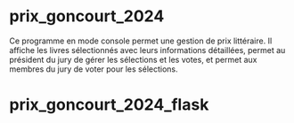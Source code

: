 # prix_goncourt_2024
Ce programme en mode console permet une gestion de prix littéraire.
Il affiche les livres sélectionnés avec leurs informations détaillées, permet au président du jury de gérer les sélections et les votes, et permet aux membres du jury de voter pour les sélections.
# prix_goncourt_2024_flask
